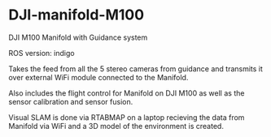 # DJI-manifold-M100
DJI M100 Manifold with Guidance system

ROS version: indigo

Takes the feed from all the 5 stereo cameras from guidance and transmits it over external WiFi module connected to the Manifold.

Also includes the flight control for Manifold on DJI M100 as well as the sensor calibration and sensor fusion.

Visual SLAM is done via RTABMAP on a laptop recieving the data from Manifold via WiFi and a 3D model of the environment is created.
